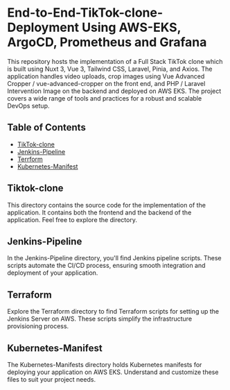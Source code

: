 # End-to-End-TikTok-clone-Deployment Using AWS-EKS, ArgoCD, Prometheus and Grafana

This repository hosts the implementation of a Full Stack TikTok clone which is built using Nuxt 3, Vue 3, Tailwind CSS, Laravel, Pinia, and Axios. The application handles video uploads, crop images using Vue Advanced Cropper / vue-advanced-cropper on the front end, and PHP / Laravel Intervention Image on the backend and deployed on AWS EKS. The project covers a wide range of tools and practices for a robust and scalable DevOps setup.

## Table of Contents
- [TikTok-clone](#TikTok-clone)
- [Jenkins-Pipeline](#Jenkins-Pipeline)
- [Terrform](#Terraform)
- [Kubernetes-Manifest](#Kubernetes-Manifest-file)

## Tiktok-clone
This directory contains the source code for the implementation of the application. It contains both the frontend and the backend of the application. Feel free to explore the directory.

## Jenkins-Pipeline
In the Jenkins-Pipeline directory, you'll find Jenkins pipeline scripts. These scripts automate the CI/CD process, ensuring smooth integration and deployment of your application.

## Terraform
Explore the Terraform directory to find Terraform scripts for setting up the Jenkins Server on AWS. These scripts simplify the infrastructure provisioning process.

## Kubernetes-Manifest
The Kubernetes-Manifests directory holds Kubernetes manifests for deploying your application on AWS EKS. Understand and customize these files to suit your project needs.





